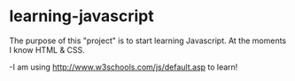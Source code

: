# learning-javascript
The purpose of this "project" is to start learning Javascript.
At the moments I know HTML & CSS.

-I am using http://www.w3schools.com/js/default.asp to learn!
